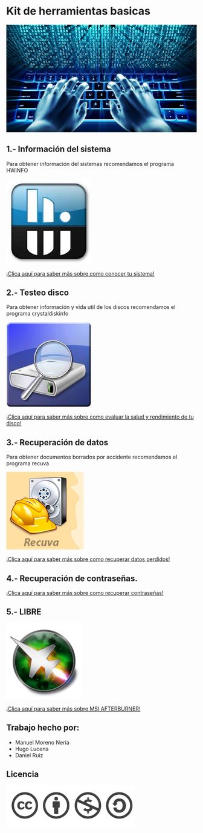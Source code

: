 # Kit de herramientas basicas
![Portada](/Imagenes/software-1.jpg)
## 1.- Información del sistema
Para obtener información del sistemas recomendamos el programa HWiNFO


 ![images](/Imagenes/images.jpg)

[¡Clica aquí para saber más sobre como conocer tu sistema!](/Programas/InfoSistemas.md)



## 2.- Testeo disco
Para obtener información y vida util de los discos recomendamos el programa crystaldiskinfo


 ![images](/Imagenes/desc.jpg)

[¡Clica aquí para saber más sobre como evaluar la salud y rendimiento de tu disco!](/Programas/TesteoDisco.md)
## 3.- Recuperación de datos
Para obtener documentos borrados por accidente recomendamos el programa recuva


 ![images](/Imagenes/desc2.jpg)

[¡Clica aquí para saber más sobre como recuperar datos perdidos!](/Programas/RecuperacionDatos.md)
## 4.- Recuperación de contraseñas.
[¡Clica aquí para saber más sobre como recuperar contraseñas!](/Programas/RecuperacionContraseñas.md)
## 5.- LIBRE
 ![images](/Imagenes/R.png)
 
[¡Clica aquí para saber más sobre MSI AFTERBURNER!](/Programas/Libre.md)
## Trabajo hecho por:
- Manuel Moreno Neria
- Hugo Lucena
- Daniel Ruiz

## Licencia
![licencia](/Imagenes/licencia.png)
